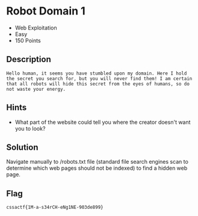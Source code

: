 # Robot Domain 1
- Web Exploitation
- Easy
- 150 Points

## Description

`Hello human, it seems you have stumbled upon my domain. Here I hold the secret you search for, but you will never find them! I am certain that all robots will hide this secret from the eyes of humans, so do not waste your energy.`

## Hints
- What part of the website could tell you where the creator doesn't want you to look?

## Solution
Navigate manually to /robots.txt file (standard file search engines scan to determine which web pages should not be indexed) to find a hidden web page.

## Flag
`cssactf{1M-a-s34rCH-eNg1NE-903de899}`